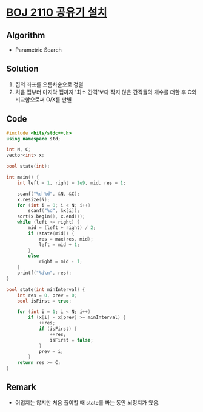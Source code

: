 [BOJ 2110 공유기 설치](https://www.acmicpc.net/problem/2110)
=====
Algorithm
-----
* Parametric Search

Solution
-----
1. 집의 좌표를 오름차순으로 정렬
2. 처음 집부터 마지막 집까지 '최소 간격'보다 작지 않은 간격들의 개수를 더한 후 C와 비교함으로써 O/X를 판별

Code
-----

```cpp
#include <bits/stdc++.h>
using namespace std;

int N, C;
vector<int> x;

bool state(int);

int main() {
	int left = 1, right = 1e9, mid, res = 1;

	scanf("%d %d", &N, &C);
	x.resize(N);
	for (int i = 0; i < N; i++)
		scanf("%d", &x[i]);
	sort(x.begin(), x.end());
	while (left <= right) {
		mid = (left + right) / 2;
		if (state(mid)) {
			res = max(res, mid);
			left = mid + 1;
		}
		else
			right = mid - 1;
	}
	printf("%d\n", res);
}

bool state(int minInterval) {
	int res = 0, prev = 0;
	bool isFirst = true;

	for (int i = 1; i < N; i++)
		if (x[i] - x[prev] >= minInterval) {
			++res;
			if (isFirst) {
				++res;
				isFirst = false;
			}
			prev = i;
		}
	return res >= C;
}
```

Remark
-----
* 어렵지는 않지만 처음 풀이할 때 state를 짜는 동안 뇌정지가 왔음.